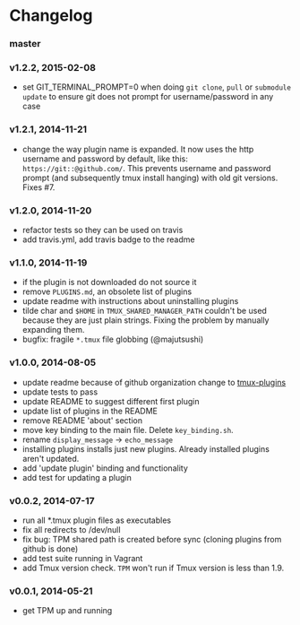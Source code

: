 # Changelog

### master

### v1.2.2, 2015-02-08
- set GIT_TERMINAL_PROMPT=0 when doing `git clone`, `pull` or `submodule update`
  to ensure git does not prompt for username/password in any case

### v1.2.1, 2014-11-21
- change the way plugin name is expanded. It now uses the http username
  and password by default, like this: `https://git::@github.com/`. This prevents
  username and password prompt (and subsequently tmux install hanging) with old
  git versions. Fixes #7.

### v1.2.0, 2014-11-20
- refactor tests so they can be used on travis
- add travis.yml, add travis badge to the readme

### v1.1.0, 2014-11-19
- if the plugin is not downloaded do not source it
- remove `PLUGINS.md`, an obsolete list of plugins
- update readme with instructions about uninstalling plugins
- tilde char and `$HOME` in `TMUX_SHARED_MANAGER_PATH` couldn't be used because
  they are just plain strings. Fixing the problem by manually expanding them.
- bugfix: fragile `*.tmux` file globbing (@majutsushi)

### v1.0.0, 2014-08-05
- update readme because of github organization change to
  [tmux-plugins](https://github.com/tmux-plugins)
- update tests to pass
- update README to suggest different first plugin
- update list of plugins in the README
- remove README 'about' section
- move key binding to the main file. Delete `key_binding.sh`.
- rename `display_message` -> `echo_message`
- installing plugins installs just new plugins. Already installed plugins aren't
  updated.
- add 'update plugin' binding and functionality
- add test for updating a plugin

### v0.0.2, 2014-07-17
- run all *.tmux plugin files as executables
- fix all redirects to /dev/null
- fix bug: TPM shared path is created before sync (cloning plugins from github
  is done)
- add test suite running in Vagrant
- add Tmux version check. `TPM` won't run if Tmux version is less than 1.9.

### v0.0.1, 2014-05-21
- get TPM up and running
